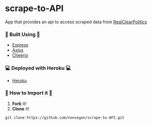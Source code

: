# scrape-to-API

App that provides an api to access scraped data from [RealClearPolitics](https://www.realclearpolitics.com/)
### 🔧 Built Using 🔧
* [Express](https://www.npmjs.com/package/express)
* [Axios](https://www.npmjs.com/package/axios)
* [Cheerio](https://www.npmjs.com/package/cheerio)

### 💻 Deployed with Heroku  💻
* [Heroku](https://scrape-to-api.herokuapp.com/)
 

### 🔌 How to Import it 🔌
1. **Fork** it! 
2. **Clone** it!
     
  ```
git clone https://github.com/nonvegan/scrape-to-API.git
  ```
